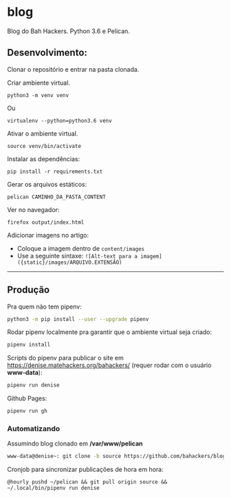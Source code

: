# blog

Blog do Bah Hackers. Python 3.6 e Pelican.

## Desenvolvimento:

Clonar o repositório e entrar na pasta clonada.

Criar ambiente virtual.
```
python3 -m venv venv
```

Ou

```
virtualenv --python=python3.6 venv
```

Ativar o ambiente virtual.

```
source venv/bin/activate
```

Instalar as dependências:

```
pip install -r requirements.txt
```

Gerar os arquivos estáticos:

```
pelican CAMINHO_DA_PASTA_CONTENT
```

Ver no navegador:

```
firefox output/index.html
```


Adicionar imagens no artigo:
- Coloque a imagem dentro de `content/images`
- Use a seguinte sintaxe: `![Alt-text para a imagem]({static}/images/ARQUIVO.EXTENSÃO)`

---

## Produção

Pra quem não tem pipenv:

```sh
python3 -m pip install --user --upgrade pipenv
```

Rodar pipenv localmente pra garantir que o ambiente virtual seja criado:

```sh
pipenv install
```

Scripts do pipenv para publicar o site em 
<https://denise.matehackers.org/bahackers/> (requer rodar com o usuário 
**www-data**):  

```sh
pipenv run denise
```

Github Pages:

```sh
pipenv run gh
```

### Automatizando

Assumindo blog clonado em **/var/www/pelican**

```sh
www-data@denise~: git clone -b source https://github.com/bahackers/blog.git ~/pelican
```

Cronjob para sincronizar publicações de hora em hora:

```cron
@hourly pushd ~/pelican && git pull origin source && ~/.local/bin/pipenv run denise
```

